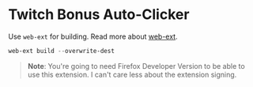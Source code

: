 # Twitch Bonus Auto-Clicker

Use `web-ext` for building. Read more about [web-ext](https://extensionworkshop.com/documentation/develop/getting-started-with-web-ext/).

```powershell
web-ext build --overwrite-dest
```

> **Note**: You're going to need Firefox Developer Version to be able to use this extension. I can't care less about the extension signing.
